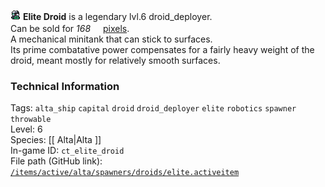 ![ ](https://raw.githubusercontent.com/Ceterai/Enternia/main/items/active/alta/spawners/droids/elite.png) **Elite Droid** is a legendary lvl.6 droid_deployer.  
Can be sold for *168* <img src="https://starbounder.org/mediawiki/images/2/21/Pixel.png" width="12" height="16"/> [pixels](https://starbounder.org/Pixel).  
A mechanical minitank that can stick to surfaces.  
Its prime combatative power compensates for a fairly heavy weight of the droid, meant mostly for relatively smooth surfaces.

### Technical Information

Tags: `alta_ship` `capital` `droid` `droid_deployer` `elite` `robotics` `spawner` `throwable`  
Level: 6  
Species: [[ Alta|Alta ]]  
In-game ID: `ct_elite_droid`  
File path (GitHub link): [`/items/active/alta/spawners/droids/elite.activeitem`](https://github.com/Ceterai/Enternia/blob/main/items/active/alta/spawners/droids/elite.activeitem)
